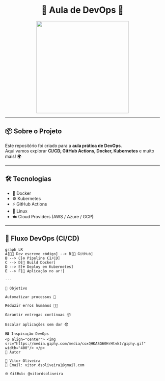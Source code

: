 <h1 align="center">🚀 Aula de DevOps 🚀</h1>

<p align="center">
  <img src="https://media.giphy.com/media/L8K62iTDkzGX6/giphy.gif" width="300"/>
</p>

---

## 📦 Sobre o Projeto
Este repositório foi criado para a **aula prática de DevOps**.  
Aqui vamos explorar **CI/CD, GitHub Actions, Docker, Kubernetes** e muito mais! 🌍

---

## 🛠️ Tecnologias
- 🐳 Docker  
- ☸️ Kubernetes  
- ⚡ GitHub Actions  
- 🐧 Linux  
- ☁️ Cloud Providers (AWS / Azure / GCP)

---

## 🔄 Fluxo DevOps (CI/CD)

```mermaid
graph LR
A[👨‍💻 Dev escreve código] --> B[🔀 GitHub]
B --> C[⚙️ Pipeline CI/CD]
C --> D[🐳 Build Docker]
D --> E[☸️ Deploy em Kubernetes]
E --> F[🚀 Aplicação no ar!]

---

🎯 Objetivo

Automatizar processos 🦾

Reduzir erros humanos 🧑‍💻

Garantir entregas contínuas 📦

Escalar aplicações sem dor 😎

🖼️ Inspiração DevOps
<p align="center"> <img src="https://media.giphy.com/media/coxQHKASG60HrHtvkt/giphy.gif" width="400"/> </p>
📜 Autor

👤 Vitor Oliveira
📧 Email: vitor.dsoliveira1@gmail.com

🌐 GitHub: @vitordsoliveira
